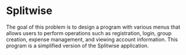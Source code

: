 # Splitwise
The goal of this problem is to design a program with various menus that allows users to perform operations such as registration, login, group creation, expense management, and viewing account information. This program is a simplified version of the Splitwise application.
